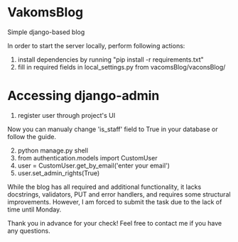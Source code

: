 # VakomsBlog


Simple django-based blog

In order to start the server locally, perform following actions:
1. install dependencies by running "pip install -r requirements.txt"
2. fill in required fields in local_settings.py from vacomsBlog/vaconsBlog/

# Accessing django-admin
1. register user through project's UI

Now you can manualy change 'is_staff' field to True in your database or follow the guide. 

2. python manage.py shell
3. from authentication.models import CustomUser
4. user = CustomUser.get_by_email('enter your email')
5. user.set_admin_rights(True)


While the blog has all required and additional functionality, it lacks docstrings, validators, PUT and error handlers, and requires some structural improvements. However, I am forced to submit the task due to the lack of time until Monday.

Thank you in advance for your check!
Feel free to contact me if you have any questions.

